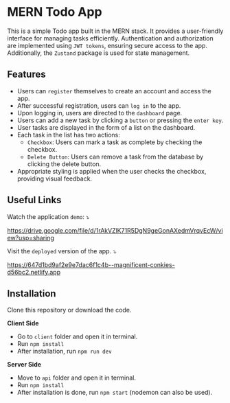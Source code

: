 # MERN Todo App

This is a simple Todo app built in the MERN stack. It provides a user-friendly interface for managing tasks efficiently. Authentication and authorization are implemented using `JWT tokens`, ensuring secure access to the app. Additionally, the `Zustand` package is used for state management.

## Features

- Users can `register` themselves to create an account and access the app.
- After successful registration, users can `log in` to the app.
- Upon logging in, users are directed to the `dashboard` page.
- Users can add a new task by clicking a `button` or pressing the `enter key`.
- User tasks are displayed in the form of a list on the dashboard.
- Each task in the list has two actions:
  - `Checkbox`: Users can mark a task as complete by checking the checkbox.
  - `Delete Button`: Users can remove a task from the database by clicking the delete button.
- Appropriate styling is applied when the user checks the checkbox, providing visual feedback.

## Useful Links

Watch the application `demo`: ⤵️

https://drive.google.com/file/d/1rAkVZlK71R5DgN9geGonAXedmVrqvEcW/view?usp=sharing

Visit the `deployed` version of the app. ⤵️

https://647d1bd9af2e9e7dac6f1c4b--magnificent-conkies-d56bc2.netlify.app


## Installation

Clone this repository or download the code.

**Client Side**

- Go to `client` folder and open it in terminal.
- Run `npm install`
- After installation, run `npm run dev`

**Server Side**

- Move to `api` folder and open it in terminal.
- Run `npm install`
- After installation is done, run `npm start` (nodemon can also be used).

